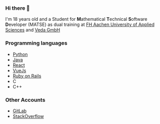 ### Hi there 👋

I'm 18 years old and a Student for **M**athematical **T**echnical **S**oftware **D**eveloper (MATSE) as dual training at [FH Aachen University of Applied Sciences](https://www.fh-aachen.de/) and [Veda GmbH](https://github.com/VEDAGroup)

### Programming languages

* [Python](https://www.python.org/)
* [Java](https://www.java.com/de/)
* [React](https://www.typescriptlang.org/docs/handbook/react.html)
* [VueJs](https://vuejs.org/)
* [Ruby on Rails](https://rubyonrails.org/)
* C
* C++

### Other Accounts

* [GitLab](https://gitlab.com/MadMax2506)
* [StackOverflow](https://stackoverflow.com/users/10907699/madmax2506)
